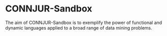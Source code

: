 CONNJUR-Sandbox
===============

The aim of CONNJUR-Sandbox is to exemplify the power of functional and dynamic languages applied to a broad range of data mining problems.